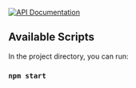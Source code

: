 [![API Documentation](https://img.shields.io/badge/API-Documentation-blue?style=for-the-badge)](https://documenter.getpostman.com/view/23459066/2sAXxS6WVN)

## Available Scripts

In the project directory, you can run:

### `npm start`

